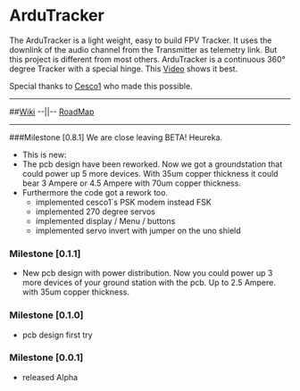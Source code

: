 # ArduTracker

The ArduTracker is a light weight, easy to build FPV Tracker. It uses the downlink of the audio channel from the Transmitter as telemetry link. But this project is different from most others. ArduTracker is a continuous 360° degree Tracker with a special hinge. This [Video](https://vimeo.com/3991479) shows it best.

Special thanks to [Cesco1](https://github.com/Cesco1) who made this possible. 
***

##[Wiki](https://github.com/QuadMax/ArduTracker/wiki) --||-- [RoadMap](https://github.com/QuadMax/ArduTracker/wiki/RoadMap)
***

###Milestone [0.8.1]
We are close leaving BETA! Heureka.
* This is new:
* The pcb design have been reworked. Now we got a groundstation that could power up 5 more devices. With 35um copper thickness it could bear 3 Ampere or 4.5 Ampere with 70um copper thickness.
* Furthermore the code got a rework too.
  * implemented cesco1´s PSK modem instead FSK
  * implemented 270 degree servos
  * implemented display / Menu / buttons
  * implemented servo invert with jumper on the uno shield



### Milestone [0.1.1]
* New pcb design with power distribution. 
  Now you could power up 3 more devices of your ground station with the pcb. Up to 2.5 Ampere. with 35um copper thickness.


### Milestone [0.1.0]
* pcb design first try

### Milestone [0.0.1]
* released Alpha
